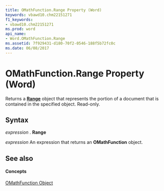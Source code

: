 ```yaml
---
title: OMathFunction.Range Property (Word)
keywords: vbawd10.chm22151271
f1_keywords:
- vbawd10.chm22151271
ms.prod: word
api_name:
- Word.OMathFunction.Range
ms.assetid: 7f929431-d180-70f2-0546-188f5b72fc0c
ms.date: 06/08/2017
---
```



# OMathFunction.Range Property (Word)

Returns a  **[Range](Word.Range.md)** object that represents the portion of a document that is contained in the specified object. Read-only.


## Syntax

 _expression_ . **Range**

 _expression_ An expression that returns an **OMathFunction** object.


## See also


#### Concepts


[OMathFunction Object](Word.OMathFunction.md)

